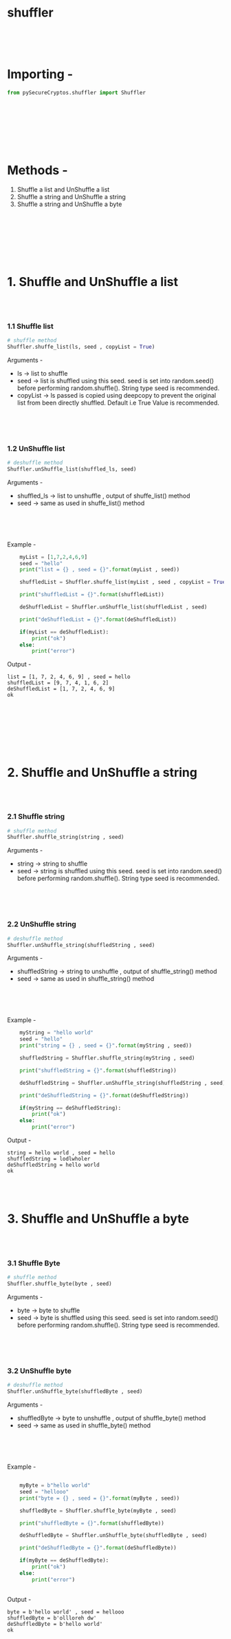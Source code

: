 
# shuffler

<br>
<br>
<br>








<!-- 

 _                                      _    
(_)  _ __ ___    _ __     ___    _ __  | |_  
| | | '_ ` _ \  | '_ \   / _ \  | '__| | __| 
| | | | | | | | | |_) | | (_) | | |    | |_  
|_| |_| |_| |_| | .__/   \___/  |_|     \__| 
                |_|                           -->


# Importing - 

``` python
from pySecureCryptos.shuffler import Shuffler
```

<br>
<br>
<br>
<br>
<br>
<br>

















<!-- 
                    _     _                   _  
 _ __ ___     ___  | |_  | |__     ___     __| | 
| '_ ` _ \   / _ \ | __| | '_ \   / _ \   / _` | 
| | | | | | |  __/ | |_  | | | | | (_) | | (_| | 
|_| |_| |_|  \___|  \__| |_| |_|  \___/   \__,_| 
                                                  -->


# Methods - 
1. Shuffle a list and UnShuffle a list
2. Shuffle a string and UnShuffle a string
2. Shuffle a string and UnShuffle a byte

<br>
<br>
<br>
<br>
<br>
<br>



















<!-- 
 _  
/ | 
| | 
| | 
|_| 
     -->


# 1. Shuffle and UnShuffle a list

<br>
<br>

### 1.1 Shuffle list  

``` python
# shuffle method
Shuffler.shuffe_list(ls, seed , copyList = True)
```

Arguments - 

* ls -> list to shuffle
* seed -> list is shuffled using this seed. seed is set into random.seed() before performing random.shuffle(). String type seed is recommended.
* copyList -> ls passed is copied using deepcopy to prevent the original list from been directly shuffled. Default i.e True Value is recommended.

<br>
<br>
<br>

### 1.2 UnShuffle list 

``` python
# deshuffle method
Shuffler.unShuffle_list(shuffled_ls, seed)
```

Arguments - 

* shuffled_ls -> list to unshuffle , output of shuffe_list() method
* seed -> same as used in shuffe_list() method

<br>
<br>
<br>

Example - 

``` python
    myList = [1,7,2,4,6,9]
    seed = "hello"
    print("list = {} , seed = {}".format(myList , seed))

    shuffledList = Shuffler.shuffe_list(myList , seed , copyList = True)

    print("shuffledList = {}".format(shuffledList))

    deShuffledList = Shuffler.unShuffle_list(shuffledList , seed)

    print("deShuffledList = {}".format(deShuffledList))

    if(myList == deShuffledList):
        print("ok")
    else:
        print("error")
```

Output - 

``` shell
list = [1, 7, 2, 4, 6, 9] , seed = hello
shuffledList = [9, 7, 4, 1, 6, 2]
deShuffledList = [1, 7, 2, 4, 6, 9]
ok
```


<br>
<br>
<br>
<br>
<br>
<br>


















<!-- 
 ____   
|___ \  
  __) | 
 / __/  
|_____| 
         -->



# 2. Shuffle and UnShuffle a string

<br>
<br>

### 2.1 Shuffle string  

``` python
# shuffle method
Shuffler.shuffle_string(string , seed)
```

Arguments - 

* string -> string to shuffle
* seed -> string is shuffled using this seed. seed is set into random.seed() before performing random.shuffle(). String type seed is recommended.

<br>
<br>
<br>

### 2.2 UnShuffle string 

``` python
# deshuffle method
Shuffler.unShuffle_string(shuffledString , seed)
```

Arguments - 

* shuffledString -> string to unshuffle , output of shuffle_string() method
* seed -> same as used in shuffle_string() method

<br>
<br>
<br>

Example - 

``` python
    myString = "hello world"
    seed = "hello"
    print("string = {} , seed = {}".format(myString , seed))

    shuffledString = Shuffler.shuffle_string(myString , seed)

    print("shuffledString = {}".format(shuffledString))

    deShuffledString = Shuffler.unShuffle_string(shuffledString , seed)

    print("deShuffledString = {}".format(deShuffledString))

    if(myString == deShuffledString):
        print("ok")
    else:
        print("error")
```

Output - 

``` shell
string = hello world , seed = hello
shuffledString = lodlwholer 
deShuffledString = hello world
ok
```


<br>
<br>


















<!-- 
 _____  
|___ /  
  |_ \  
 ___) | 
|____/  
         -->


# 3. Shuffle and UnShuffle a byte

<br>
<br>

### 3.1 Shuffle Byte  

``` python
# shuffle method
Shuffler.shuffle_byte(byte , seed)
```

Arguments - 

* byte -> byte to shuffle
* seed -> byte is shuffled using this seed. seed is set into random.seed() before performing random.shuffle(). String type seed is recommended.

<br>
<br>
<br>

### 3.2 UnShuffle byte 

``` python
# deshuffle method
Shuffler.unShuffle_byte(shuffledByte , seed)
```

Arguments - 

* shuffledByte -> byte to unshuffle , output of shuffle_byte() method
* seed -> same as used in shuffle_byte() method

<br>
<br>
<br>

Example - 

``` python

    myByte = b"hello world"
    seed = "hellooo"
    print("byte = {} , seed = {}".format(myByte , seed))

    shuffledByte = Shuffler.shuffle_byte(myByte , seed)

    print("shuffledByte = {}".format(shuffledByte))

    deShuffledByte = Shuffler.unShuffle_byte(shuffledByte , seed)

    print("deShuffledByte = {}".format(deShuffledByte))

    if(myByte == deShuffledByte):
        print("ok")
    else:
        print("error")
    
```

Output - 

``` shell
byte = b'hello world' , seed = hellooo
shuffledByte = b'ollloreh dw'
deShuffledByte = b'hello world'
ok
```


<br>
<br>
